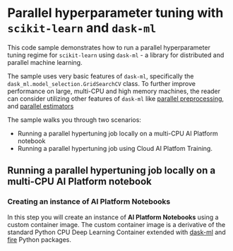 # Parallel hyperparameter tuning with `scikit-learn` and `dask-ml`

This code sample demonstrates how to run a parallel hyperparameter tuning regime for `scikit-learn` using `dask-ml` - a library for distributed and parallel machine learning.

The sample uses very basic features of `dask-ml`, specifically the `dask_ml.model_selection.GridSearchCV` class. To further improve performance on large, multi-CPU and high memory machines, the reader can consider utilizing other features of `dask-ml` like [parallel preprocessing](https://ml.dask.org/preprocessing.html), and [parallel estimators](https://ml.dask.org/glm.html)

The sample walks you through two scenarios:
- Running a parallel hypertuning job locally on a multi-CPU AI Platform notebook
- Running a parallel hypertuning job using Cloud AI Platfom Training.



## Running a parallel hypertuning job locally on a multi-CPU AI Platform notebook

### Creating an instance of AI Platform Notebooks 
In this step you will create an instance of **AI Platform Notebooks** using a custom container image. The custom container image is a derivative of the standard Python CPU Deep Learning Container extended with [dask-ml](https://pypi.org/project/dask-ml/) and [fire](https://google.github.io/python-fire/guide/) Python packages.


